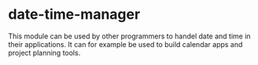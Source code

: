 # date-time-manager

This module can be used by other programmers to handel date and time in their applications. It can for example be used to build calendar apps and project planning tools.